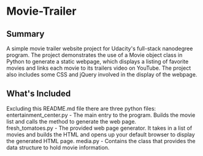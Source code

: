 # Movie-Trailer

## Summary
A simple movie trailer website project for Udacity's full-stack nanodegree program. The project demonstrates the use of a Movie object class in Python to generate a static webpage, which displays a listing of favorite movies and links each movie to its trailers video on YouTube. The project also includes some CSS and jQuery involved in the display of the webpage.

## What's Included
Excluding this README.md file there are three python files:
  entertainment_center.py - The main entry to the program. Builds the movie list and calls the method to generate the web page.   
  fresh_tomatoes.py - The provided web page generator. It takes in a list of movies and builds the HTML and opens up your default browser to display the generated HTML page.
  media.py - Contains the class that provides the data structure to hold movie information.

